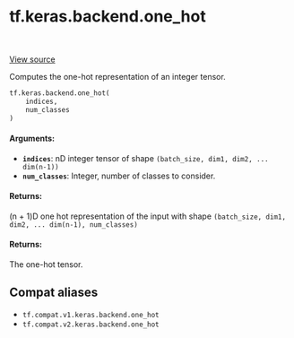 <div itemscope itemtype="http://developers.google.com/ReferenceObject">
<meta itemprop="name" content="tf.keras.backend.one_hot" />
<meta itemprop="path" content="Stable" />
</div>

# tf.keras.backend.one_hot

<!-- Insert buttons and diff -->

<table class="tfo-notebook-buttons tfo-api" align="left">
</table>

<a target="_blank" href="/code/stable/tensorflow/python/keras/backend.py">View source</a>



Computes the one-hot representation of an integer tensor.

``` python
tf.keras.backend.one_hot(
    indices,
    num_classes
)
```



<!-- Placeholder for "Used in" -->


#### Arguments:


* <b>`indices`</b>: nD integer tensor of shape
    `(batch_size, dim1, dim2, ... dim(n-1))`
* <b>`num_classes`</b>: Integer, number of classes to consider.


#### Returns:

(n + 1)D one hot representation of the input
with shape `(batch_size, dim1, dim2, ... dim(n-1), num_classes)`



#### Returns:

The one-hot tensor.


## Compat aliases

* `tf.compat.v1.keras.backend.one_hot`
* `tf.compat.v2.keras.backend.one_hot`


